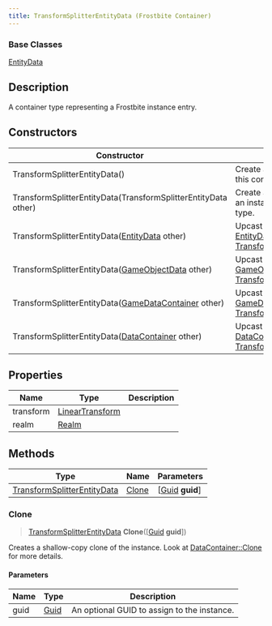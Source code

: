 ```yaml
---
title: TransformSplitterEntityData (Frostbite Container)
---
```

### Base Classes

[EntityData](EntityData)

## Description

A container type representing a Frostbite instance entry.

## Constructors

| Constructor                                                                            | Description                                                                                                                                   |
| -------------------------------------------------------------------------------------- | --------------------------------------------------------------------------------------------------------------------------------------------- |
| TransformSplitterEntityData()                                                          | Create a new instance of this container type.                                                                                                 |
| TransformSplitterEntityData(TransformSplitterEntityData other)                         | Create a reference copy of an instance of the same type.                                                                                      |
| TransformSplitterEntityData([EntityData](EntityData) other)                            | Upcast an instance of type [EntityData](EntityData) to [TransformSplitterEntityData](TransformSplitterEntityData).                            |
| TransformSplitterEntityData([GameObjectData](GameObjectData) other)                    | Upcast an instance of type [GameObjectData](GameObjectData) to [TransformSplitterEntityData](TransformSplitterEntityData).                    |
| TransformSplitterEntityData([GameDataContainer](GameDataContainer) other)              | Upcast an instance of type [GameDataContainer](GameDataContainer) to [TransformSplitterEntityData](TransformSplitterEntityData).              |
| TransformSplitterEntityData([DataContainer](/vext/ref/cls/shr/datacontainer) other) | Upcast an instance of type [DataContainer](/vext/ref/cls/shr/datacontainer) to [TransformSplitterEntityData](TransformSplitterEntityData). |

## Properties

| Name      | Type                                                    | Description |
| --------- | ------------------------------------------------------- | ----------- |
| transform | [LinearTransform](/vext/ref/cls/shr/LinearTransform) |             |
| realm     | [Realm](Realm)                                          |             |

## Methods

| Type                                                       | Name            | Parameters                                     |
| ---------------------------------------------------------- | --------------- | ---------------------------------------------- |
| [TransformSplitterEntityData](TransformSplitterEntityData) | [Clone](#clone) | \[[Guid](/vext/ref/cls/shr/guid) **guid**\] |

### Clone

> [TransformSplitterEntityData](TransformSplitterEntityData) **Clone**(\[[Guid](/vext/ref/cls/shr/guid) **guid**\])

Creates a shallow-copy clone of the instance. Look at [DataContainer::Clone](/vext/ref/cls/shr/datacontainer#clone) for more details.

#### Parameters

| Name | Type         | Description                                 |
| ---- | ------------ | ------------------------------------------- |
| guid | [Guid](Guid) | An optional GUID to assign to the instance. |

